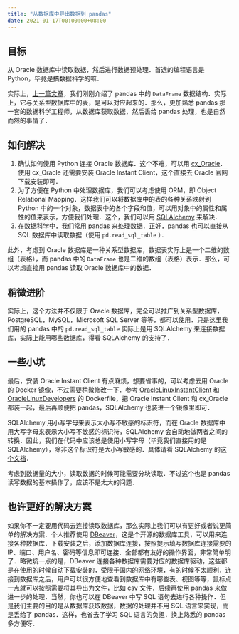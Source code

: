 ```yaml
---
title: "从数据库中导出数据到 pandas"
date: 2021-01-17T00:00:00+08:00
---
```


## 目标

从 Oracle 数据库中读取数据，然后进行数据预处理．首选的编程语言是 Python，毕竟是搞数据科学的嘛．

实际上，[上一篇文章](../brief-intro-to-pandas-data-structure)，我们刚刚介绍了 pandas 中的 `DataFrame` 数据结构．实际上，它与关系型数据库中的表，是可以对应起来的．那么，更加熟悉 pandas 那一套的数据科学工程师，从数据库获取数据，然后丢给 pandas 处理，也是自然而然的事情了．

## 如何解决

1. 确认如何使用 Python 连接 Oracle 数据库．这个不难，可以用 [cx_Oracle](https://oracle.github.io/python-cx_Oracle/)．使用 cx_Oracle 还需要安装 Oracle Instant Client，这个直接去 Oracle 官网下载安装即可．
2. 为了方便在 Python 中处理数据库，我们可以考虑使用 ORM，即 Object Relational Mapping．这样我们可以将数据库中的表的各种关系映射到 Python 中的一个对象，数据表中的各个字段和值，可以用对象中的属性和属性的值来表示，方便我们处理．这个，我们可以用 [SQLAlchemy](https://www.sqlalchemy.org/) 来解决．
3. 在数据科学中，我们常用 pandas 来处理数据．正好，pandas 也可以直接从 SQL 数据库中读取数据（使用 `pd.read_sql_table` ）．

此外，考虑到 Oracle 数据库是一种关系型数据库，数据表实际上是一个二维的数组（表格），而 pandas 中的 `DataFrame` 也是二维的数组（表格）表示．那么，可以考虑直接用 pandas 读取 Oracle 数据库中的数据．

## 稍微进阶

实际上，这个方法并不仅限于 Oracle 数据库，完全可以推广到关系型数据库，PostgreSQL，MySQL，Microsoft SQL Server 等等，都可以使用．只是这里我们用的 pandas 中的 `pd.read_sql_table` 实际上是用 SQLAlchemy 来连接数据库，实际上能用哪些数据库，得看 SQLAlchemy 的支持了．

## 一些小坑

最后，安装 Oracle Instant Client 有点麻烦，想要省事的，可以考虑去用 Oracle 的 Docker 镜像，不过需要稍微修改一下．参考 [OracleLinuxInstantClient](https://github.com/oracle/docker-images/blob/master/OracleInstantClient/oraclelinux7/21/Dockerfile) 和 [OracleLinuxDevelopers](https://github.com/oracle/docker-images/blob/master/OracleLinuxDevelopers/oraclelinux7/python/3.6-oracledb/Dockerfile) 的 Dockerfile，把 Oracle Instant Client 和 cx_Oracle 都装一起，最后再顺便把 pandas，SQLAlchemy 也装进一个镜像里即可．

SQLAlchemy 用小写字母来表示大小写不敏感的标识符，而在 Oracle 数据库中用大写字母来表示大小写不敏感的标识符，SQLAlchemy 会自动地做两者之间的转换．因此，我们在代码中应该总是使用小写字母（毕竟我们直接用的是 SQLAlchemy），除非这个标识符是大小写敏感的．具体请看 SQLAlchemy 的[这个文档](https://docs.sqlalchemy.org/en/14/dialects/oracle.html#identifier-casing)．

考虑到数据量的大小，读取数据的时候可能需要分块读取．不过这个也是 pandas 读写数据的基本操作了，应该不是太大的问题．

## 也许更好的解决方案

如果你不一定要用代码去连接读取数据库，那么实际上我们可以有更好或者说更简单的解决方案．个人推荐使用 [DBeaver](https://dbeaver.io/)，这是个开源的数据库工具，可以用来连接各种数据库．下载安装之后，添加数据库连接，按照提示填写数据库连接需要的 IP、端口、用户名、密码等信息即可连接．全部都有友好的操作界面，非常简单明了．略微坑一点的是，DBeaver 连接各种数据库需要对应的数据库驱动，这些都是在使用的时候自动下载安装的，受限于国内的网络环境，有的时候不太顺利．连接到数据库之后，用户可以很方便地查看到数据库中有哪些表、视图等等，鼠标点一点就可以按照需要将其导出为文件，比如 csv 文件．后续再使用 pandas 来做进一步的处理．当然，你也可以在 DBeaver 中写 SQL 语句去进行各种操作．但是我们主要的目的是从数据库获取数据，数据的处理并不用 SQL 语言来实现，而是丢给了 pandas．这样，也省去了学习 SQL 语言的负担．换上熟悉的 pandas 多方便呀．

